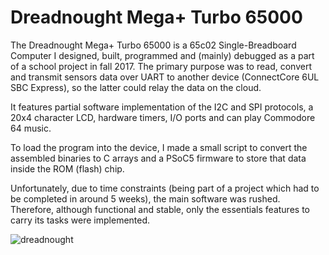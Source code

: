 # Dreadnought Mega+ Turbo 65000

The Dreadnought Mega+ Turbo 65000 is a 65c02 Single-Breadboard Computer I designed, built, programmed and (mainly) debugged as a part of a school project in fall 2017. The primary purpose was to read, convert and transmit sensors data over UART to another device (ConnectCore 6UL SBC Express), so the latter could relay the data on the cloud. 

It features partial software implementation of the I2C and SPI protocols, a 20x4 character LCD, hardware timers, I/O ports and can play Commodore 64 music.

To load the program into the device, I made a small script to convert the assembled binaries to C arrays and a PSoC5 firmware to store that data inside the ROM (flash) chip.

Unfortunately, due to time constraints (being part of a project which had to be completed in around 5 weeks), the main software was rushed. Therefore, although functional and stable, only the essentials features to carry its tasks were implemented.

![dreadnought](https://user-images.githubusercontent.com/36741050/36557215-567cc37a-1810-11e8-969b-55706240e588.png)
